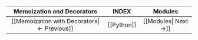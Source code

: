 
|          Memoization and Decorators           |   INDEX    |        Modules        |
| :-------------------------------------------: | :--------: | :-------------------: |
| [[Memoization with Decorators\| <- Previous]] | [[Python]] | [[Modules\| Next ->]] |
